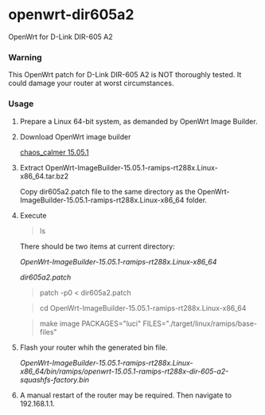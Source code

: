 # openwrt-dir605a2
OpenWrt for D-Link DIR-605 A2

### Warning

This OpenWrt patch for D-Link DIR-605 A2 is NOT thoroughly tested. It could damage your router at worst circumstances.

### Usage

1. Prepare a Linux 64-bit system, as demanded by OpenWrt Image Builder.

2. Download OpenWrt image builder

    [chaos_calmer 15.05.1](https://downloads.openwrt.org/chaos_calmer/15.05.1/ramips/rt288x/OpenWrt-ImageBuilder-15.05.1-ramips-rt288x.Linux-x86_64.tar.bz2)

3. Extract OpenWrt-ImageBuilder-15.05.1-ramips-rt288x.Linux-x86_64.tar.bz2

    Copy dir605a2.patch file to the same directory as the OpenWrt-ImageBuilder-15.05.1-ramips-rt288x.Linux-x86_64 folder.

4. Execute

	> ls
	
	There should be two items at current directory:
	
	*OpenWrt-ImageBuilder-15.05.1-ramips-rt288x.Linux-x86_64*
	
	*dir605a2.patch*
	
    > patch -p0 < dir605a2.patch
    
    > cd OpenWrt-ImageBuilder-15.05.1-ramips-rt288x.Linux-x86_64
    
    > make image PACKAGES="luci" FILES="./target/linux/ramips/base-files"

5. Flash your router whih the generated bin file.

    *OpenWrt-ImageBuilder-15.05.1-ramips-rt288x.Linux-x86_64/bin/ramips/openwrt-15.05.1-ramips-rt288x-dir-605-a2-squashfs-factory.bin*

6. A manual restart of the router may be required. Then navigate to 192.168.1.1.
